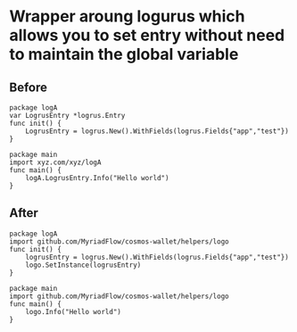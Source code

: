 # Wrapper aroung logurus which allows you to set entry without need to maintain the global variable

## Before

```golang
package logA
var LogrusEntry *logrus.Entry
func init() {
	LogrusEntry = logrus.New().WithFields(logrus.Fields{"app","test"})
}
```

```golang
package main
import xyz.com/xyz/logA
func main() {
	logA.LogrusEntry.Info("Hello world")
}
```

## After

```golang
package logA
import github.com/MyriadFlow/cosmos-wallet/helpers/logo
func init() {
	logrusEntry = logrus.New().WithFields(logrus.Fields{"app","test"})
    logo.SetInstance(logrusEntry)
}
```

```golang
package main
import github.com/MyriadFlow/cosmos-wallet/helpers/logo
func main() {
	logo.Info("Hello world")
}
```
